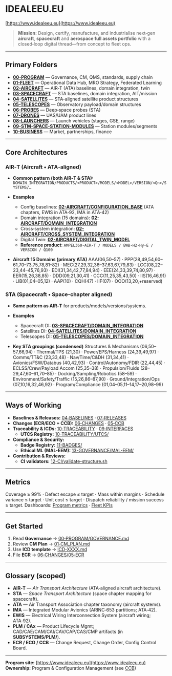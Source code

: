 # IDEALEEU.EU

[https://www.idealeeu.eu](https://www.idealeeu.eu)

> **Mission:** Design, certify, manufacture, and industrialise next‑gen **aircraft**, **spacecraft** and **aerospace full assets portfolio** with a closed‑loop digital thread—from concept to fleet ops.

---

## Primary Folders 

* **[00-PROGRAM](./00-PROGRAM/)** — Governance, CM, QMS, standards, supply chain
* **[01-FLEET](./01-FLEET/)** — Operational Data Hub, MRO Strategy, Federated Learning
* **[02-AIRCRAFT](./02-AIRCRAFT/)** — AIR‑T (ATA) baselines, domain integration, twin
* **[03-SPACECRAFT](./03-SPACECRAFT/)** — STA baselines, domain integration, AIT/mission
* **[04-SATELLITES](./04-SATELLITES/)** — STA-aligned satellite product structures
* **[05-TELESCOPES](./05-TELESCOPES/)** — Observatory payload/domain structures
* **[06-PROBES](./06-PROBES/)** — Deep‑space probes (STA)
* **[07-DRONES](./07-DRONES/)** — UAS/UAM product lines
* **[08-LAUNCHERS](./08-LAUNCHERS/)** — Launch vehicles (stages, GSE, range)
* **[09-STM-SPACE-STATION-MODULES](./09-STM-SPACE-STATION-MODULES/)** — Station modules/segments
* **[10-BUSINESS](./10-BUSINESS/)** — Market, partnerships, finance

---

## Core Architectures

### AIR‑T (Aircraft • ATA‑aligned)

* **Common pattern (both AIR‑T & STA):**
  `DOMAIN_INTEGRATION/PRODUCTS/<PRODUCT>/MODELS/<MODEL>/VERSION/<Qn>/SYSTEMS/…`
* **Examples**

  * Config baselines: **[02-AIRCRAFT/CONFIGURATION_BASE](./02-AIRCRAFT/CONFIGURATION_BASE/)** (ATA chapters, EWIS in ATA‑92, IMA in ATA‑42)
  * Domain integration (15 domains): **[02-AIRCRAFT/DOMAIN_INTEGRATION](./02-AIRCRAFT/DOMAIN_INTEGRATION/)**
  * Cross‑system integration: **[02-AIRCRAFT/CROSS_SYSTEM_INTEGRATION](./02-AIRCRAFT/CROSS_SYSTEM_INTEGRATION/)**
  * Digital Twin: **[02-AIRCRAFT/DIGITAL_TWIN_MODEL](./02-AIRCRAFT/DIGITAL_TWIN_MODEL/)**
  * **Reference product**: `AMPEL360-AIR-T / MODELS / BWB-H2-Hy-E / VERSION / Q100`
* **Aircraft 15 Domains (primary ATA)**
  AAA(06,50–57) · PPP(28,49,54,60–61,70–73,75,78,81–82) · MEC(27,29,32,36–37,63,67,79,83) · LCC(08,22–23,44–45,76,93) · EDI(31,34,42,77,84,94) · EEE(24,33,39,74,80,97) · EER(15,26,38,85) · DDD(09,21,30,41) · CCC(11,25,35,43,50) · IIS(16,46,91) · LIB(01,04–05,12) · AAP(10) · CQH(47) · IIF(07) · OOO(13,20,+reserved)

### STA (Spacecraft • Space‑chapter aligned)

* **Same pattern as AIR‑T** for products/models/versions/systems.
* **Examples**

  * Spacecraft DI: **[03-SPACECRAFT/DOMAIN_INTEGRATION](./03-SPACECRAFT/DOMAIN_INTEGRATION/)**
  * Satellites DI: **[04-SATELLITES/DOMAIN_INTEGRATION](./04-SATELLITES/DOMAIN_INTEGRATION/)**
  * Telescopes DI: **[05-TELESCOPES/DOMAIN_INTEGRATION](./05-TELESCOPES/DOMAIN_INTEGRATION/)**
* **Key STA groupings (condensed)**
  Structures & Mechanisms (06,50–57,66,94) · Thermal/TPS (21,30) · Power/EPS/Harness (24,39,49,97) · Comms/TT&C (23,33,48) · Nav/Time/C&DH (31,34,41) · Avionics/FSW/Databus (40,42,93) · Control/Autonomy/FDIR (22,44,45) · ECLSS/Crew/Payload Accom (25,35–38) · Propulsion/Fluids (28–29,47,60–61,70–85) · Docking/Sampling/Robotics (58–59) · Environment/Safety/Traffic (15,26,86–87,90) · Ground/Integration/Ops (07,10,16,32,46,92) · Program/Compliance (01,04–05,11–14,17–20,98–99)

---

## Ways of Working

* **Baselines & Releases:**
  [04‑BASELINES](./00-PROGRAM/CONFIG_MGMT/04-BASELINES/) · [07‑RELEASES](./00-PROGRAM/CONFIG_MGMT/07-RELEASES/)
* **Changes (ECR/ECO + CCB):**
  [06‑CHANGES](./00-PROGRAM/CONFIG_MGMT/06-CHANGES/) · [05‑CCB](./00-PROGRAM/CONFIG_MGMT/05-CCB/)
* **Traceability & ICDs:**
  [10‑TRACEABILITY](./00-PROGRAM/CONFIG_MGMT/10-TRACEABILITY/) · [09‑INTERFACES](./00-PROGRAM/CONFIG_MGMT/09-INTERFACES/)
  * **UTCS Registry:** [10-TRACEABILITY/UTCS/](./00-PROGRAM/CONFIG_MGMT/10-TRACEABILITY/UTCS/)
* **Compliance & Security:**
  * **Badge Registry:** [11-BADGES/](./00-PROGRAM/CONFIG_MGMT/11-BADGES/)
  * **Ethical ML (MAL-EEM):** [13-GOVERNANCE/MAL-EEM/](./00-PROGRAM/13-GOVERNANCE/MAL-EEM/)
* **Contribution & Reviews:**
  * **CI validators:** [12-CI/validate-structure.sh](./00-PROGRAM/CONFIG_MGMT/12-CI/validate-structure.sh)

---

## Metrics

Coverage ≥ 99% · Defect escape ≤ target · Mass within margins · Schedule variance ≤ target · Unit cost ≤ target · Dispatch reliability / mission success ≥ target.
Dashboards: [Program metrics](./00-PROGRAM/DIGITAL_THREAD/10-METRICS/) · [Fleet KPIs](./01-FLEET/ANALYTICS_AND_AI/DASHBOARD_SPECS/)

---

## Get Started

1. Read **Governance** → [00‑PROGRAM/GOVERNANCE.md](./00-PROGRAM/GOVERNANCE.md)
2. Review **CM Plan** → [01‑CM_PLAN.md](./00-PROGRAM/CONFIG_MGMT/01-CM_PLAN.md)
3. Use **ICD template** → [ICD‑XXXX.md](./00-PROGRAM/CONFIG_MGMT/09-INTERFACES/ICD-XXXX.md)
4. File **ECR** → [06‑CHANGES/05‑ECR](./00-PROGRAM/CONFIG_MGMT/06-CHANGES/05-ECR/)

---

## Glossary (scoped)

* **AIR‑T** — *Air Transport Architecture* (ATA‑aligned aircraft architecture).
* **STA** — *Space Transport Architecture* (space chapter mapping for spacecraft).
* **ATA** — Air Transport Association chapter taxonomy (aircraft systems).
* **IMA** — Integrated Modular Avionics (ARINC‑653 partitions; ATA‑42).
* **EWIS** — Electrical Wiring Interconnection System (aircraft wiring; ATA‑92).
* **PLM / CAx** — Product Lifecycle Mgmt; CAD/CAE/CAM/CAI/CAV/CAP/CAS/CMP artifacts (in **SUBSYSTEMS/PLM/**).
* **ECR / ECO / CCB** — Change Request, Change Order, Config Control Board.

---

**Program site:** [https://www.idealeeu.eu](https://www.idealeeu.eu)
**Ownership:** Program & Configuration Management (see [CCB](./00-PROGRAM/CONFIG_MGMT/05-CCB/))


